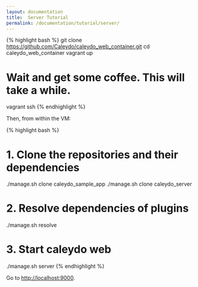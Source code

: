 ```yaml
---
layout: documentation
title:  Server Tutorial
permalink: /documentation/tutorial/server/
---
```


{% highlight bash  %}
git clone https://github.com/Caleydo/caleydo_web_container.git
cd caleydo_web_container
vagrant up
# Wait and get some coffee. This will take a while.
vagrant ssh
{% endhighlight %}

Then, from within the VM:

{% highlight bash  %}
# 1. Clone the repositories and their dependencies
./manage.sh clone caleydo_sample_app
./manage.sh clone caleydo_server

# 2. Resolve dependencies of plugins
./manage.sh resolve

# 3. Start caleydo web
./manage.sh server
{% endhighlight %}

Go to [http://localhost:9000](http://localhost:9000).
